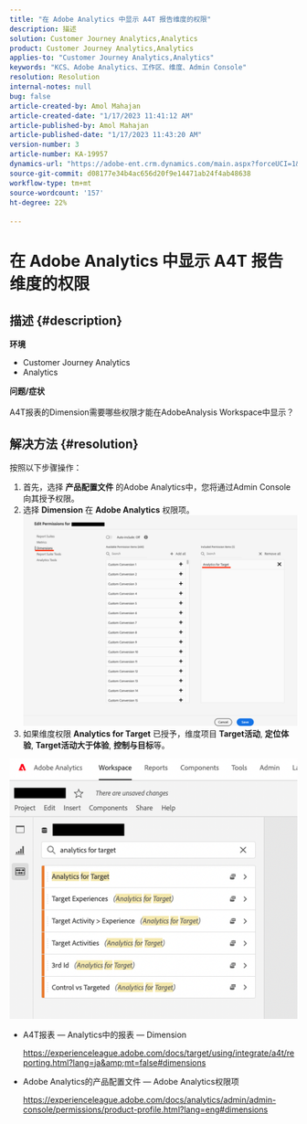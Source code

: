 ```yaml
---
title: "在 Adobe Analytics 中显示 A4T 报告维度的权限"
description: 描述
solution: Customer Journey Analytics,Analytics
product: Customer Journey Analytics,Analytics
applies-to: "Customer Journey Analytics,Analytics"
keywords: "KCS、Adobe Analytics、工作区、维度、Admin Console"
resolution: Resolution
internal-notes: null
bug: false
article-created-by: Amol Mahajan
article-created-date: "1/17/2023 11:41:12 AM"
article-published-by: Amol Mahajan
article-published-date: "1/17/2023 11:43:20 AM"
version-number: 3
article-number: KA-19957
dynamics-url: "https://adobe-ent.crm.dynamics.com/main.aspx?forceUCI=1&pagetype=entityrecord&etn=knowledgearticle&id=a94a6dd4-5b96-ed11-aad1-6045bd006b3d"
source-git-commit: d08177e34b4ac656d20f9e14471ab24f4ab48638
workflow-type: tm+mt
source-wordcount: '157'
ht-degree: 22%

---
```


# 在 Adobe Analytics 中显示 A4T 报告维度的权限

## 描述 {#description}

<b>环境</b>
- Customer Journey Analytics
- Analytics



<b>问题/症状</b><br><br>A4T报表的Dimension需要哪些权限才能在AdobeAnalysis Workspace中显示？<br>

## 解决方法 {#resolution}

按照以下步骤操作：
1. 首先，选择 <b>产品配置文件</b> 的Adobe Analytics中，您将通过Admin Console向其授予权限。
2. 选择 <b>Dimension</b> 在 <b>Adobe Analytics</b> 权限项。\
   ![](assets/123b13c2-bb08-ed11-82e4-00224809a4ae.png)
3. 如果维度权限 <b>Analytics for Target</b> 已授予，维度项目 <b>Target活动</b>, <b>定位体验</b>, <b>Target活动大于体验</b>, <b>控制与目标</b>等。


![](assets/8b0bbd95-f4f5-ec11-bb3d-000d3a5b0d3b.png)

- A4T报表 — Analytics中的报表 — Dimension

   https://experienceleague.adobe.com/docs/target/using/integrate/a4t/reporting.html?lang=ja&amp;mt=false#dimensions
- Adobe Analytics的产品配置文件 — Adobe Analytics权限项

   https://experienceleague.adobe.com/docs/analytics/admin/admin-console/permissions/product-profile.html?lang=eng#dimensions

